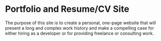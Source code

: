 # Portfolio and Resume/CV Site
The purpose of this site is to create a personal, one-page
website that will present a long and complex work history and make
a compelling case for either hiring as a developer or for
providing freelance or consulting work.

